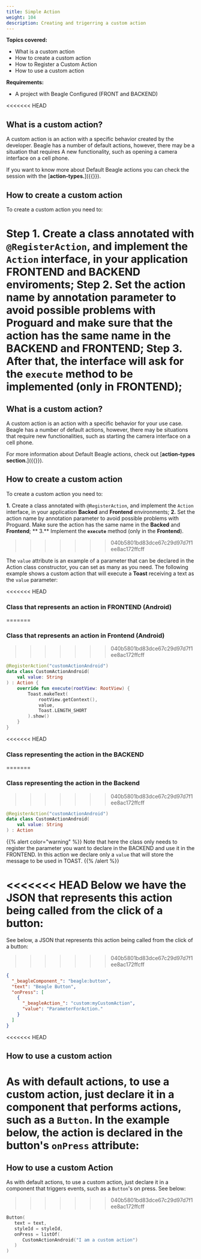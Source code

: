 ```yaml
---
title: Simple Action
weight: 104
description: Creating and trigerring a custom action
---
```


**Topics covered:**

- What is a custom action
- How to create a custom action
- How to Register a Custom Action
- How to use a custom action

**Requirements:**

- A project with Beagle Configured (FRONT and BACKEND)

<<<<<<< HEAD
## What is a custom action?

A custom action is an action with a specific behavior created by the developer. Beagle has a number of default actions, however, there may be a situation that requires A new functionality, such as opening a camera interface on a cell phone.

If you want to know more about Default Beagle actions you can check the session with the [**action-types.**]({{<ref path="/api/actions/overview#action-types" lang="en">}}).

## How to create a custom action

To create a custom action you need to:

Step 1. Create a class annotated with `@RegisterAction`, and implement the `Action` interface, in your application FRONTEND and BACKEND enviroments;
Step 2. Set the action name by annotation parameter to avoid possible problems with Proguard and make sure that the action has the same name in the BACKEND and FRONTEND;
Step 3. After that, the interface will ask for the `execute` method to be implemented (only in FRONTEND);
=======
## **What is a custom action?**

A custom action is an action with a specific behavior for your use case. Beagle has a number of default actions, however, there may be situations that require new functionalities, such as starting the camera interface on a cell phone.

For more information about Default Beagle actions, check out [**action-types section.**]({{<ref path="/api/actions/overview#action-types" lang="en">}}).

## **How to create a custom action**

To create a custom action you need to:

**1.** Create a class annotated with `@RegisterAction`, and implement the `Action` interface, in your application **Backed** and **Frontend** environments;
**2.** Set the action name by annotation parameter to avoid possible problems with Proguard. Make sure the action has the same name in the **Backed** and **Frontend**;
** 3.** Implement the **`execute`** method (only in the **Frontend**).
>>>>>>> 040b5801bd83dce67c29d97d7f1ee8ac172ffcff

The `value` attribute is an example of a parameter that can be declared in the Action class constructor, you can set as many as you need.
The following example shows a custom action that will execute a **Toast** receiving a text as the `value` parameter:

<<<<<<< HEAD
### Class that represents an action in FRONTEND (Android)
=======
### **Class that represents an action in Frontend (Android)**
>>>>>>> 040b5801bd83dce67c29d97d7f1ee8ac172ffcff

```kotlin
@RegisterAction("customActionAndroid")
data class CustomActionAndroid(
    val value: String
) : Action {
    override fun execute(rootView: RootView) {
        Toast.makeText(
            rootView.getContext(),
            value,
            Toast.LENGTH_SHORT
        ).show()
    }
}
```

<<<<<<< HEAD
### Class representing the action in the BACKEND
=======
### **Class representing the action in the Backend**
>>>>>>> 040b5801bd83dce67c29d97d7f1ee8ac172ffcff

```kotlin
@RegisterAction("customActionAndroid")
data class CustomActionAndroid(
    val value: String
) : Action
```

{{% alert color="warning" %}}
  Note that here the class only needs to register the parameter you want to declare in the BACKEND and use it in the FRONTEND. In this action we declare only a `value` that will store the message to be used in TOAST.
{{% /alert %}}

<<<<<<< HEAD
Below we have the JSON that represents this action being called from the click of a button:
=======
See below, a JSON that represents this action being called from the click of a button:
>>>>>>> 040b5801bd83dce67c29d97d7f1ee8ac172ffcff

```json
{
  "_beagleComponent_": "beagle:button",
  "text": "Beagle Button",
  "onPress": [
    {
      "_beagleAction_": "custom:myCustomAction",
      "value": "ParameterForAction."
    }
  ]
}
```

<<<<<<< HEAD
## How to use a custom action

As with default actions, to use a custom action, just declare it in a component that performs actions, such as a `Button`.
In the example below, the action is declared in the button's `onPress` attribute:
=======
## **How to use a custom Action**

As with default actions, to use a custom action, just declare it in a component that triggers events, such as a `Button`'s on press. See below:
>>>>>>> 040b5801bd83dce67c29d97d7f1ee8ac172ffcff

```kotlin
Button(
   text = text,
   styleId = styleId,
   onPress = listOf(
      CustomActionAndroid("I am a custom action")
   )
)
```
